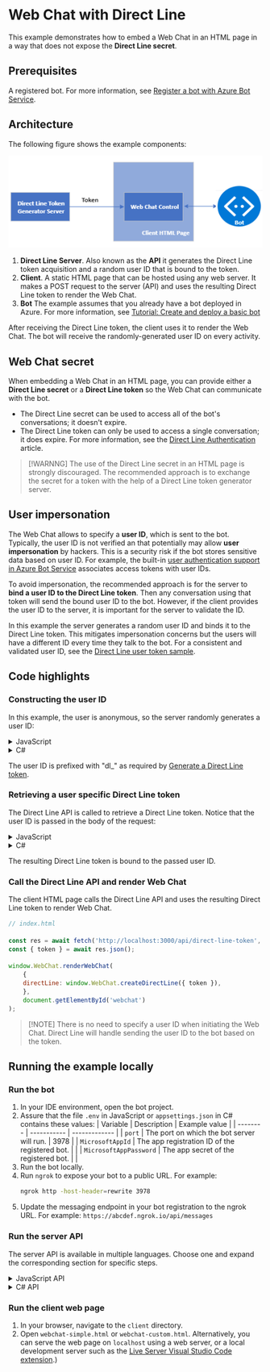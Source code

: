 # Web Chat with Direct Line

This example demonstrates how to embed a Web Chat in an HTML page in a way that does not expose the **Direct Line secret**.

## Prerequisites

A registered bot. For more information, see [Register a bot with Azure Bot Service](https://docs.microsoft.com/azure/bot-service/bot-service-quickstart-registration?view=azure-bot-service-3.0).


## Architecture

The following figure shows the example components:

![webchat directline token](media/webchat-directline-token.PNG)

1. **Direct Line Server**. Also known as the **API** it generates the Direct Line token acquisition and a random user ID that is bound to the token.
1. **Client**. A static HTML page that can be hosted using any web server. It makes a POST request to the server (API) and uses the resulting Direct Line token to render the Web Chat.
1. **Bot** The example assumes that you already have a bot deployed in Azure. For more information, see [Tutorial: Create and deploy a basic bot](https://docs.microsoft.com/azure/bot-service/bot-builder-tutorial-basic-deploy?view=azure-bot-service-4.0&tabs=csharp%2Cvs)

After receiving the Direct Line token, the client uses it to render the Web Chat. The bot will receive the randomly-generated user ID on every activity.

## Web Chat secret

When embedding a Web Chat in an HTML page, you can provide either a **Direct Line secret** or a **Direct Line token** so the Web Chat can communicate with the bot.

- The Direct Line secret can be used to access all of the bot's conversations; it doesn't expire.
- The Direct Line token can only be used to access a single conversation; it does expire.
 For more information, see the [Direct Line Authentication](https://docs.microsoft.com/en-us/azure/bot-service/rest-api/bot-framework-rest-direct-line-3-0-authentication?view=azure-bot-service-4.0) article.

> [!WARNNG] The use of the Direct Line secret in an HTML page is strongly discouraged. The recommended approach is to exchange the secret for a token with the help of a Direct Line token generator server.

## User impersonation

The Web Chat allows to specify a **user ID**, which is sent to the bot.
Typically, the user ID is not verified an that potentially may allow **user impersonation** by hackers. This is a security risk if the bot stores sensitive data based on user ID. For example, the built-in [user authentication support in Azure Bot Service](https://docs.microsoft.com/en-us/azure/bot-service/bot-builder-concept-authentication?view=azure-bot-service-4.0) associates access tokens with user IDs.

To avoid impersonation, the recommended approach is for the server to **bind a user ID to the Direct Line token**. Then any conversation using that token will send the bound user ID to the bot.
However, if the client provides the user ID to the server, it is important for the server to validate the ID.

In this example the server generates a random user ID and binds it to the Direct Line token. This mitigates impersonation concerns but the users will have a different ID every time they talk to the bot.
For a consistent and validated user ID, see the [Direct Line user token sample](https://github.com/navzam/user-direct-line-token-sample).

## Code highlights

### Constructing the user ID

In this example, the user is anonymous, so the server randomly generates a user ID:

<details><summary>JavaScript</summary>

```js
// server.js

async function generateRandomUserId() {
    const buffer = await randomBytesAsync(16);
    return `dl_${buffer.toString('hex')}`;
}
```

</details>

<details><summary>C#</summary>

```csharp
// DirectLineTokenController.cs

private static string GenerateRandomUserId()
{
    byte[] tokenData = new byte[16];
    using var rng = new RNGCryptoServiceProvider();
    rng.GetBytes(tokenData);

    return $"dl_{BitConverter.ToString(tokenData).Replace("-", "").ToLower()}";
}
```

</details>

The user ID is prefixed with "dl_" as required by [Generate a Direct Line token](https://docs.microsoft.com/en-us/azure/bot-service/rest-api/bot-framework-rest-direct-line-3-0-authentication?view=azure-bot-service-4.0#generate-token).

### Retrieving a user specific Direct Line token

The Direct Line API is called to retrieve a Direct Line token. Notice that the user ID is passed in the body of the request:

<details><summary>JavaScript</summary>

```js
// fetchDirectLineToken.js

const response = await fetch('https://directline.botframework.com/v3/directline/tokens/generate', {
    headers: {
        'Content-Type': 'application/json',
        Authorization: `Bearer ${secret}`,
    },
    method: 'post',
    body: JSON.stringify({ user: { id: userId } })
});
```

</details>

<details><summary>C#</summary>

```csharp
// DirectLineTokenService.cs

httpClient.BaseAddress = new Uri("https://directline.botframework.com/");

...

var fetchTokenRequestBody = new { user = new { id = userId } };

var fetchTokenRequest = new HttpRequestMessage(HttpMethod.Post, "v3/directline/tokens/generate")
{
    Headers =
    {
        { "Authorization", $"Bearer {directLineSecret}" },
    },
    Content = new StringContent(JsonSerializer.Serialize(fetchTokenRequestBody), Encoding.UTF8, MediaTypeNames.Application.Json),
};

var fetchTokenResponse = await _httpClient.SendAsync(fetchTokenRequest, cancellationToken);
```

</details>

The resulting Direct Line token is bound to the passed user ID.

### Call the Direct Line API and render Web Chat

The client HTML page calls the Direct Line API and uses the resulting Direct Line token to render Web Chat.

```js
// index.html

const res = await fetch('http://localhost:3000/api/direct-line-token', { method: 'POST' });
const { token } = await res.json();

window.WebChat.renderWebChat(
    {
    directLine: window.WebChat.createDirectLine({ token }),
    },
    document.getElementById('webchat')
);
```

> [!NOTE] There is no need to specify a user ID when initiating the Web Chat. Direct Line will handle sending the user ID to the bot based on the token.

## Running the example locally

### Run the bot

1. In your IDE environment, open the bot project.
1. Assure that the file `.env` in JavaScript or `appsettings.json` in C# contains these values:
    | Variable | Description | Example value |
    | -------- | ----------- | ------------- |
    | `port` | The port on which the bot server will run. | 3978 |
    | `MicrosoftAppId` | The app registration ID of the registered bot. | |
    | `MicrosoftAppPassword` | The app secret of the registered bot.  | |
1. Run the bot locally.
1. Run `ngrok` to expose your bot to a public URL. For example:
    ```bash
    ngrok http -host-header=rewrite 3978
    ```
1. Update the messaging endpoint in your bot registration to the ngrok URL. For example: `https://abcdef.ngrok.io/api/messages`

### Run the server API

The server API is available in multiple languages. Choose one and expand the corresponding section for specific steps.

<details><summary>JavaScript API</summary>

1. Navigate to the `server/javascript` directory.
1. Fill in the environment variables in the `.env` file. See the table below for descriptions.
1. Run `npm install` to install the required dependencies.
1. Run `npm start` to start the server.

| Variable | Description | Example value |
| -------- | ----------- | ------------- |
| `PORT` | The port on which the API server will run. | 3000 |
| `DIRECT_LINE_SECRET` | The Direct Line secret issued by Bot Framework. Can be found in the Azure Bot Channels Registration resource after enabling the Direct Line channel. |  |

</details>

<details><summary>C# API</summary>

1. Add the required secrets to the .NET Core secret manager. In a command window run the following commands:

    ```bash
    > cd ./server/csharp
    > dotnet user-secrets set "DirectLine:DirectLineSecret" "YOUR-DIRECT-LINE-SECRET-HERE"
    ```

1. Optionally, change the port on which to run the server and specified in `./Properties/launchSettings.json`.
1. Run `dotnet run` to start the server.

| Variable | Description | Example value |
| -------- | ----------- | ------------- |
| `DirectLine:DirectLineSecret` | The Direct Line secret issued by Bot Framework. Can be found in the Azure Bot Channels Registration resource after enabling the Direct Line channel. |  |

</details>

### Run the client web page

1. In your browser, navigate to the `client` directory.
1. Open `webchat-simple.html` or `webchat-custom.html`.
    Alternatively, you can serve the web page on `localhost` using a web server, or a local development server such as the [Live Server Visual Studio Code extension](https://marketplace.visualstudio.com/items?itemName=ritwickdey.LiveServer).)